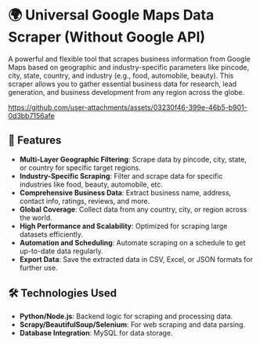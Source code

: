 
# 🌍 Universal Google Maps Data Scraper (Without Google API)

A powerful and flexible tool that scrapes business information from Google Maps based on geographic and industry-specific parameters like pincode, city, state, country, and industry (e.g., food, automobile, beauty). This scraper allows you to gather essential business data for research, lead generation, and business development from any region across the globe.

https://github.com/user-attachments/assets/03230f46-399e-46b5-b901-0d3bb7156afe

## 🚀 Features

- **Multi-Layer Geographic Filtering**: Scrape data by pincode, city, state, or country for specific target regions.
- **Industry-Specific Scraping**: Filter and scrape data for specific industries like food, beauty, automobile, etc.
- **Comprehensive Business Data**: Extract business name, address, contact info, ratings, reviews, and more.
- **Global Coverage**: Collect data from any country, city, or region across the world.
- **High Performance and Scalability**: Optimized for scraping large datasets efficiently.
- **Automation and Scheduling**: Automate scraping on a schedule to get up-to-date data regularly.
- **Export Data**: Save the extracted data in CSV, Excel, or JSON formats for further use.
  
## 🛠️ Technologies Used

- **Python/Node.js**: Backend logic for scraping and processing data.
- **Scrapy/BeautifulSoup/Selenium**: For web scraping and data parsing.
- **Database Integration**: MySQL for data storage.





